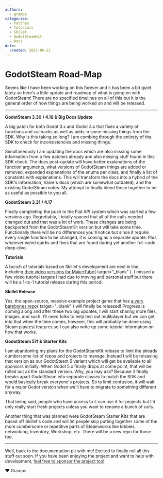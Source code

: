 ```yaml
---
authors:
  - gramps
categories:
  - Patches
  - Tutorials
  - Skilet
  - GodotSteamKit
  - Docs
date:
  created: 2025-06-21
---
```


# GodotSteam Road-Map

Seems like I have been working on this forever and it has been a bit quiet lately so here's a little update and roadmap of what is going on with GodotSteam!  There are no specified timelines on all of this but it is the general order of how things are being worked on and will be released.

---

**GodotSteam 3.30 / 4.16 & Big Docs Update**

A big patch for both Godot 3.x and Godot 4.x that fixes a variety of functions and callbacks as well as adds in some missing things from the SDK.  Why is this taking so long?  I am combing through the entirety of the SDK to check for inconsistencies and missing things.

Simultaneously I am updating the docs which are also missing some information from a few patches already and also missing stuff found in this SDK check.  The docs post-update will have better explanations of the function arguments, what versions of GodotSteam things are added or removed, expanded explanations of the enums per class, and finally a list of constants with explanations.  This will transform the docs into a hybrid of the SDK's information, Valve's docs (which are somewhat outdated), and the existing GodotSteam notes.  My attempt to finally blend these together to be as useful as possible to you all.

**GodotSteam 3.31 / 4.17**

Finally complieting the push to the Flat API system which was started a few versions ago.  Regrettably, I totally spaced that all of the calls needed changed out and that was a lot of work.  These changes are being backported from the GodotSteamKit version but will take some time.  Functionally there will be no differences you'll notice but since it require every single function to be changed, it is coming as a separate update.  Plus whatever weird quirks and fixes that are found during yet another full-code deep-dive.

**Tutorials**

A bunch of tutorials based on Skillet's development are next in line, including [their video versions for MakerTube](https://makertube.net/c/making_____with_godotsteam/videos){ target="\_blank" }.  I missed a few video tutorial targets I had due to moving and personal stuff but there will be a 1-to-1 tutorial release during this period.

**Skillet Release**

Yes, the open-source, massive example project game that has [a very barebones repo](https://github.com/GodotSteam/Skillet){ target="\_blank" } will finally be released!  Progress is coming along and after these two big updates, I will start sharing more files, images, and such. I'll need folks to help test out mulitplayer but we can get into that when the time comes; however, this will probably be done using Steam playtest features so I can also write up some tutorial information on how that works.

**GodotSteam 5?! & Starter Kits**

I am abandoning my plans for the GodotSteamKit release to limit the already cumbersome list of repos and projects to manage.  Instead I will be releasing that version as our GodotSteam 5 variant which will get be available to all sponsors initially.  When Godot 5.x finally drops at some point, that will be rolled out as the standard version.  Why, you may ask?  Because it finally breaks apart GodotSteam into separate classes to match the SDK and would basically break everyone's projects.  So to limit confusion, it will wait for a major Godot version when we'll have to migrate to something different anyway.

That being said, people who have access to it can use it for projects but I'd only really start fresh projects unless you want to rename a bunch of calls.

Another thing that was planned were GodotSteam Starter Kits that are based off Skillet's code and will let people skip putting together some of the more cumbersome or repetitive parts of Steamworks like lobbies, networking, Inventory, Workshop, etc.  There will be a new repo for those too.

---

Well, back to the documentation pit with me!  Excited to finally roll all this stuff out soon.  If you have been enjoying the project and want to help with development, [feel free to sponsor the project too!](https://github.com/sponsors/Gramps)

:heart: Gramps
